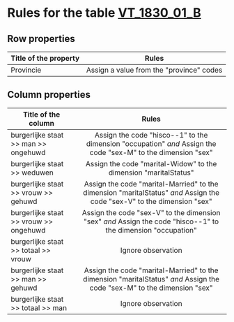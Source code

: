 # Rules for the table [VT_1830_01_B](https://github.com/cgueret/DataDump/blob/master/xls-marked/VT_1830_01_B_marked.xls?raw=true)
## Row properties
| Title of the property | Rules |
| --------------------- |:-----:|
| Provincie | Assign a value from the "province" codes |
## Column properties
| Title of the column | Rules |
| --------------------- |:-----:|
| burgerlijke staat >> man >> ongehuwd | Assign the code "hisco--1" to the dimension "occupation" *and* Assign the code "sex-M" to the dimension "sex" |
| burgerlijke staat >> weduwen | Assign the code "marital-Widow" to the dimension "maritalStatus" |
| burgerlijke staat >> vrouw >> gehuwd | Assign the code "marital-Married" to the dimension "maritalStatus" *and* Assign the code "sex-V" to the dimension "sex" |
| burgerlijke staat >> vrouw >> ongehuwd | Assign the code "sex-V" to the dimension "sex" *and* Assign the code "hisco--1" to the dimension "occupation" |
| burgerlijke staat >> totaal >> vrouw | Ignore observation |
| burgerlijke staat >> man >> gehuwd | Assign the code "marital-Married" to the dimension "maritalStatus" *and* Assign the code "sex-M" to the dimension "sex" |
| burgerlijke staat >> totaal >> man | Ignore observation |
